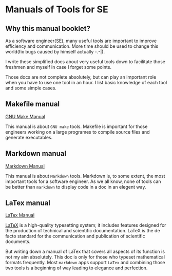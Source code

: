 # Manuals of Tools for SE
## Why this manual booklet?
As  a software engineer(SE), many useful tools are important to improve efficiency and communication. More time should be used to change this world(fix bugs caused by himself actually -.-|).

I write these simplified docs about very useful tools down to facilitate those freshmen and myself in case I forget some points. 

Those docs are not complete absolutely, but can play an important role when you have to use one tool in an hour. I list basic knowledge of each tool and some simple cases. 

## Makefile manual
[GNU Make Manual](./Simplified_GNU_Make_Manual.md)

This manual is about `GNU make` tools. Makefile is important for those engineers working on a large programes to compile source files and generate executables.

## Markdown manual
[Markdown Manual](./Simplified_Markdown_Manual.md)

This manual is about `Markdown` tools. Markdown is, to some extent, the most important tools for a software engineer. As we all know, none of tools can be better than `markdown` to display code in a doc in an elegent way.

## LaTex manual
[LaTex Manual](./Latex_Manual.md)

[LaTeX](https://www.latex-project.org/) is a high-quality typesetting system; it includes features designed for the production of technical and scientific documentation. LaTeX is the de facto standard for the communication and publication of scientific documents. 

But writing down a manual of LaTex that covers all aspects of its function is not my aim absolutely. This doc is only for those who typeset mathematical formats frequently. Most `markdown` apps support `LaTex` and combining those two tools is a beginning of way leading to elegance and perfection.